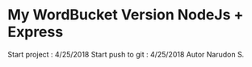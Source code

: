 # My WordBucket Version NodeJs + Express
Start project : 4/25/2018 
Start push to git : 4/25/2018
Autor Narudon S. 
